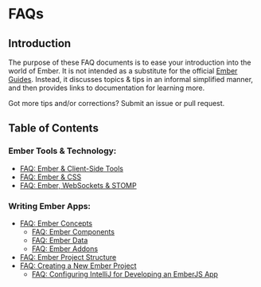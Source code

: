 # FAQs

## Introduction

The purpose of these FAQ documents is to ease your introduction into the world of Ember. It is not intended as a substitute for the official [Ember Guides](http://guides.emberjs.com/).  Instead, it discusses topics & tips in an informal simplified manner, and then provides links to documentation for learning more.  

Got more tips and/or corrections?  Submit an issue or pull request.

## Table of Contents

### Ember Tools & Technology:

* [FAQ: Ember & Client-Side Tools](client-tools-faq.md)
* [FAQ: Ember & CSS](css-faq.md)
* [FAQ: Ember, WebSockets & STOMP](websockets-faq.md)

### Writing Ember Apps:

* [FAQ: Ember Concepts](project-concepts.md)
  - [FAQ: Ember Components](components-faq.md)
  - [FAQ: Ember Data](ember-data-faq.md)
  - [FAQ: Ember Addons](ember-addon-faq.md)
* [FAQ: Ember Project Structure](project-structure.md)
* [FAQ: Creating a New Ember Project](project-startup.md)
  - [FAQ: Configuring IntelliJ for Developing an EmberJS App](intellij-faq.md)
